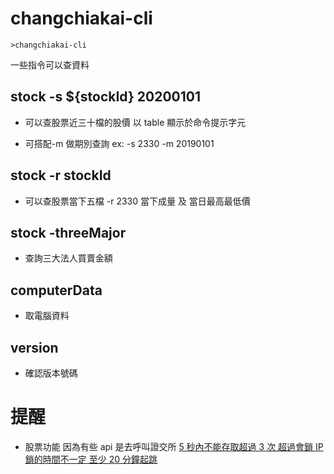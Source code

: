 # changchiakai-cli

```
>changchiakai-cli
```

一些指令可以查資料

## stock -s ${stockId} 20200101

- 可以查股票近三十檔的股價 以 table 顯示於命令提示字元

- 可搭配-m 做期別查詢 ex: -s 2330 -m 20190101

## stock -r stockId

- 可以查股票當下五檔 -r 2330 當下成量 及 當日最高最低價

## stock -threeMajor

- 查詢三大法人買賣金額

## computerData

- 取電腦資料

## version

- 確認版本號碼

# 提醒

- 股票功能 因為有些 api 是去呼叫證交所
  [5 秒內不能存取超過 3 次 超過會鎖 IP 鎖的時間不一定 至少 20 分鐘起跳](https://www.ptt.cc/bbs/Stock/M.1513840325.A.AE7.html)
